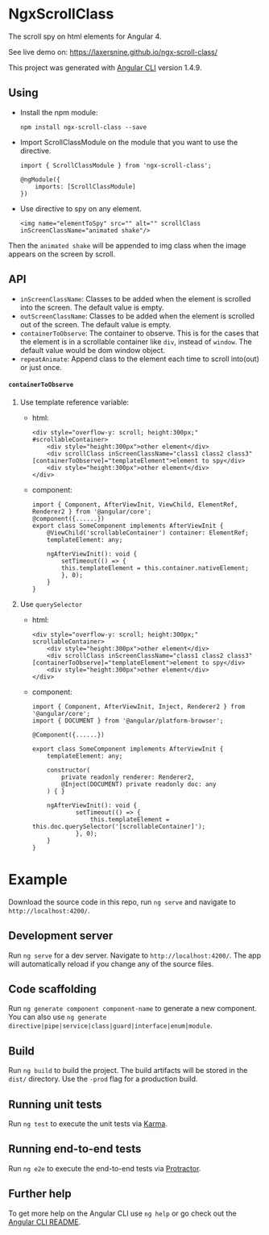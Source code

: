 # NgxScrollClass

The scroll spy on html elements for Angular 4.

See live demo on: https://laxersnine.github.io/ngx-scroll-class/

This project was generated with [Angular CLI](https://github.com/angular/angular-cli) version 1.4.9.

## Using

*   Install the npm module:

        npm install ngx-scroll-class --save

*   Import ScrollClassModule on the module that you want to use the directive.

        import { ScrollClassModule } from 'ngx-scroll-class';

        @ngModule({
            imports: [ScrollClassModule]
        })

*   Use directive to spy on any element.

        <img name="elementToSpy" src="" alt="" scrollClass inScreenClassName="animated shake"/>

Then the `animated shake` will be appended to img class when the image appears on the screen by scroll.

## API

*   `inScreenClassName`: Classes to be added when the element is scrolled into the screen. The default value is empty.
*   `outScreenClassName`: Classes to be added when the element is scrolled out of the screen. The default value is empty.
*   `containerToObserve`: The container to observe. This is for the cases that the element is in a scrollable container like `div`, instead of `window`.
    The default value would be dom window object.
*   `repeatAnimate`: Append class to the element each time to scroll into(out) or just once.

#### `containerToObserve`

1.  Use template reference variable:

    *   html:

            <div style="overflow-y: scroll; height:300px;" #scrollableContainer>
                <div style="height:300px">other element</div>
                <div scrollClass inScreenClassName="class1 class2 class3" [containerToObserve]="templateElement">element to spy</div>
                <div style="height:300px">other element</div>
            </div>
    *   component:

            import { Component, AfterViewInit, ViewChild, ElementRef, Renderer2 } from '@angular/core';
            @component({......})
            export class SomeComponent implements AfterViewInit {
                @ViewChild('scrollableContainer') container: ElementRef;
                templateElement: any;

                ngAfterViewInit(): void {
                    setTimeout(() => {
                    this.templateElement = this.container.nativeElement;
                    }, 0);
                }
            }

2.  Use `querySelector`

    *   html:

            <div style="overflow-y: scroll; height:300px;" scrollableContainer>
                <div style="height:300px">other element</div>
                <div scrollClass inScreenClassName="class1 class2 class3" [containerToObserve]="templateElement">element to spy</div>
                <div style="height:300px">other element</div>
            </div>

    *   component:

            import { Component, AfterViewInit, Inject, Renderer2 } from '@angular/core';
            import { DOCUMENT } from '@angular/platform-browser';

            @Component({......})

            export class SomeComponent implements AfterViewInit {
                templateElement: any;

                constructor(
                    private readonly renderer: Renderer2,
                    @Inject(DOCUMENT) private readonly doc: any
                ) { }

                ngAfterViewInit(): void {
                        setTimeout(() => {
                            this.templateElement = this.doc.querySelector('[scrollableContainer]');
                        }, 0);
                }
            }


# Example

Download the source code in this repo, run `ng serve` and navigate to `http://localhost:4200/`. 

## Development server

Run `ng serve` for a dev server. Navigate to `http://localhost:4200/`. The app will automatically reload if you change any of the source files.

## Code scaffolding

Run `ng generate component component-name` to generate a new component. You can also use `ng generate directive|pipe|service|class|guard|interface|enum|module`.

## Build

Run `ng build` to build the project. The build artifacts will be stored in the `dist/` directory. Use the `-prod` flag for a production build.

## Running unit tests

Run `ng test` to execute the unit tests via [Karma](https://karma-runner.github.io).

## Running end-to-end tests

Run `ng e2e` to execute the end-to-end tests via [Protractor](http://www.protractortest.org/).

## Further help

To get more help on the Angular CLI use `ng help` or go check out the [Angular CLI README](https://github.com/angular/angular-cli/blob/master/README.md).
